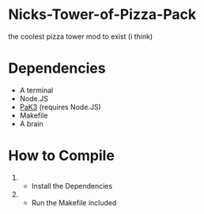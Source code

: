 # Nicks-Tower-of-Pizza-Pack
the coolest pizza tower mod to exist (i think)

# Dependencies
- A terminal
- Node.JS
- [PaK3](https://github.com/UnmatchedBracket/PaK3) (requires Node.JS)
- Makefile
- A brain

# How to Compile
1. - Install the Dependencies
2. - Run the Makefile included
